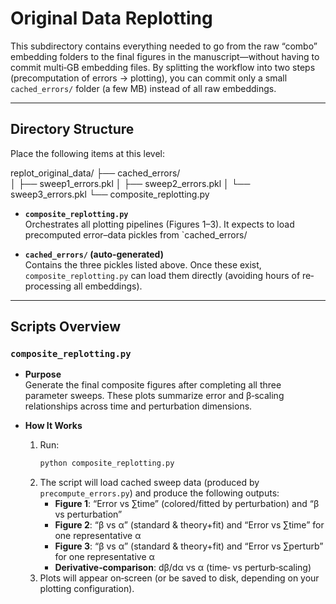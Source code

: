 # Original Data Replotting

This subdirectory contains everything needed to go from the raw “combo” embedding folders to the final figures in the manuscript—without having to commit multi‐GB embedding files. By splitting the workflow into two steps (precomputation of errors → plotting), you can commit only a small `cached_errors/` folder (a few MB) instead of all raw embeddings.

---

## Directory Structure

Place the following items at this level:

replot_original_data/
├── cached_errors/                  
│   ├── sweep1_errors.pkl
│   ├── sweep2_errors.pkl
│   └── sweep3_errors.pkl
└── composite_replotting.py


- **`composite_replotting.py`**  
  Orchestrates all plotting pipelines (Figures 1–3). It expects to load precomputed error–data pickles from `cached_errors/

- **`cached_errors/` (auto‐generated)**  
  Contains the three pickles listed above. Once these exist, `composite_replotting.py` can load them directly (avoiding hours of re‐processing all embeddings).

---

## Scripts Overview

### `composite_replotting.py`

- **Purpose**  
  Generate the final composite figures after completing all three parameter sweeps. These plots summarize error and β‐scaling relationships across time and perturbation dimensions.

- **How It Works**   
  1. Run:
     ```bash
     python composite_replotting.py
     ```  
  2. The script will load cached sweep data (produced by `precompute_errors.py`) and produce the following outputs:  
     - **Figure 1**: “Error vs ∑time” (colored/fitted by perturbation) and “β vs perturbation”  
     - **Figure 2**: “β vs α” (standard & theory+fit) and “Error vs ∑time” for one representative α  
     - **Figure 3**: “β vs α” (standard & theory+fit) and “Error vs ∑perturb” for one representative α  
     - **Derivative‐comparison**: dβ/dα vs α (time‐ vs perturb‐scaling)  
  3. Plots will appear on‐screen (or be saved to disk, depending on your plotting configuration).



